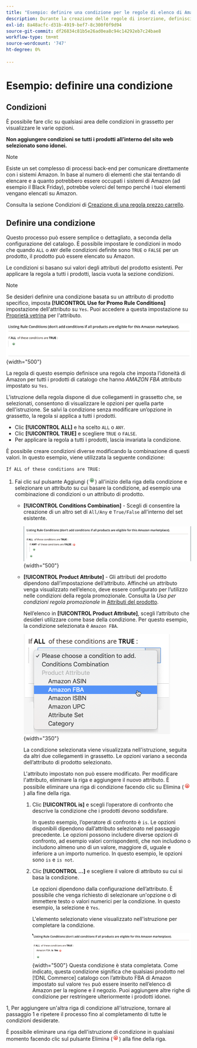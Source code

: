 ```yaml
---
title: "Esempio: definire una condizione per le regole di elenco di Amazon"
description: Durante la creazione delle regole di inserzione, definisci le condizioni per identificare i prodotti del catalogo Commerce da elencare nel Marketplace Amazon.
exl-id: 8a48acfc-d31b-4919-bef7-8c300f0f9d94
source-git-commit: df26834c81b5e26ad0ea8c94c14292eb7c24bae8
workflow-type: tm+mt
source-wordcount: '747'
ht-degree: 0%

---
```


# Esempio: definire una condizione

## Condizioni

È possibile fare clic su qualsiasi area delle condizioni in grassetto per visualizzare le varie opzioni.

**Non aggiungere condizioni se tutti i prodotti all’interno del sito web selezionato sono idonei.**

>[!NOTE]
>
>Esiste un set complesso di processi back-end per comunicare direttamente con i sistemi Amazon. In base al numero di elementi che stai tentando di elencare e a quanto potrebbero essere occupati i sistemi di Amazon (ad esempio il Black Friday), potrebbe volerci del tempo perché i tuoi elementi vengano elencati su Amazon.

Consulta la sezione Condizioni di [Creazione di una regola prezzo carrello](https://experienceleague.adobe.com/docs/commerce-admin/marketing/promotions/catalog-rules/price-rules-catalog-create.html).

## Definire una condizione

Questo processo può essere semplice o dettagliato, a seconda della configurazione del catalogo. È possibile impostare le condizioni in modo che quando `ALL` o `ANY` delle condizioni definite sono `TRUE` o `FALSE` per un prodotto, il prodotto può essere elencato su Amazon.

Le condizioni si basano sui valori degli attributi del prodotto esistenti. Per applicare la regola a tutti i prodotti, lascia vuota la sezione condizioni.

>[!NOTE]
>
>Se desideri definire una condizione basata su un attributo di prodotto specifico, imposta **[!UICONTROL Use for Promo Rule Conditions]** impostazione dell&#39;attributo su `Yes`. Puoi accedere a questa impostazione su [Proprietà vetrina](https://experienceleague.adobe.com/docs/commerce-admin/catalog/product-attributes/product-attributes-add.html) per l&#39;attributo.

![Condizione - riga 1](assets/ob-listing-rule-conditions-start.png){width="500"}

La regola di questo esempio definisce una regola che imposta l’idoneità di Amazon per tutti i prodotti di catalogo che hanno _AMAZON FBA_ attributo impostato su `Yes`.

L&#39;istruzione della regola dispone di due collegamenti in grassetto che, se selezionati, consentono di visualizzare le opzioni per quella parte dell&#39;istruzione. Se salvi la condizione senza modificare un’opzione in grassetto, la regola si applica a tutti i prodotti.

- Clic **[!UICONTROL ALL]** e ha scelto `ALL` o `ANY`.
- Clic **[!UICONTROL TRUE]** e scegliere `TRUE` o `FALSE`.
- Per applicare la regola a tutti i prodotti, lascia invariata la condizione.

È possibile creare condizioni diverse modificando la combinazione di questi valori. In questo esempio, viene utilizzata la seguente condizione:

`If ALL of these conditions are TRUE:`

1. Fai clic sul pulsante Aggiungi (![Icona Aggiungi](assets/btn-add-grn.png)) all&#39;inizio della riga della condizione e selezionare un attributo su cui basare la condizione, ad esempio una combinazione di condizioni o un attributo di prodotto.

   - **[!UICONTROL Conditions Combination]** - Scegli di consentire la creazione di un altro set di `All/Any` e `True/False` all&#39;interno del set esistente.

      ![Combinazione di condizioni](assets/ob-conditions-combinations.png){width="500"}

   - **[!UICONTROL Product Attribute]** - Gli attributi del prodotto dipendono dall’impostazione dell’attributo. Affinché un attributo venga visualizzato nell’elenco, deve essere configurato per l’utilizzo nelle condizioni della regola promozionale. Consulta la _Usa per condizioni regola promozionale_ in [Attributi del prodotto](https://experienceleague.adobe.com/docs/commerce-admin/catalog/product-attributes/product-attributes.html).

      Nell’elenco in **[!UICONTROL Product Attribute]**, scegli l’attributo che desideri utilizzare come base della condizione. Per questo esempio, la condizione selezionata è `Amazon FBA`.

      ![Condizione riga 2, parte 2](assets/ob-condition-attribute-dropdown.png){width="350"}

      La condizione selezionata viene visualizzata nell&#39;istruzione, seguita da altri due collegamenti in grassetto. Le opzioni variano a seconda dell’attributo di prodotto selezionato.

      L&#39;attributo impostato non può essere modificato. Per modificare l&#39;attributo, eliminare la riga e aggiungere il nuovo attributo. È possibile eliminare una riga di condizione facendo clic su Elimina (![Icona Elimina](assets/btn-del-red.png)) alla fine della riga.

      1. Clic **[!UICONTROL is]** e scegli l’operatore di confronto che descrive la condizione che i prodotti devono soddisfare.

         In questo esempio, l’operatore di confronto è `is`. Le opzioni disponibili dipendono dall’attributo selezionato nel passaggio precedente. Le opzioni possono includere diverse opzioni di confronto, ad esempio valori corrispondenti, che non includono o includono almeno uno di un valore, maggiore di, uguale e inferiore a un importo numerico. In questo esempio, le opzioni sono `is` e `is not`.

      1. Clic **[!UICONTROL ...]** e scegliere il valore di attributo su cui si basa la condizione.

         Le opzioni dipendono dalla configurazione dell’attributo. È possibile che venga richiesto di selezionare un&#39;opzione o di immettere testo o valori numerici per la condizione. In questo esempio, la selezione è `Yes`.

         L&#39;elemento selezionato viene visualizzato nell&#39;istruzione per completare la condizione.

         ![Condizione riga 2, parte 3](assets/ob-listing-rule-condition-is.png){width="500"}
   Questa condizione è stata completata. Come indicato, questa condizione significa che qualsiasi prodotto nel [!DNL Commerce] catalogo con l’attributo FBA di Amazon impostato sul valore `Yes` può essere inserito nell’elenco di Amazon per la regione e il negozio. Puoi aggiungere altre righe di condizione per restringere ulteriormente i prodotti idonei.

1, Per aggiungere un&#39;altra riga di condizione all&#39;istruzione, tornare al passaggio 1 e ripetere il processo fino al completamento di tutte le condizioni desiderate.

È possibile eliminare una riga dell&#39;istruzione di condizione in qualsiasi momento facendo clic sul pulsante Elimina (![Icona Elimina](assets/btn-del-red.png)) alla fine della riga.
